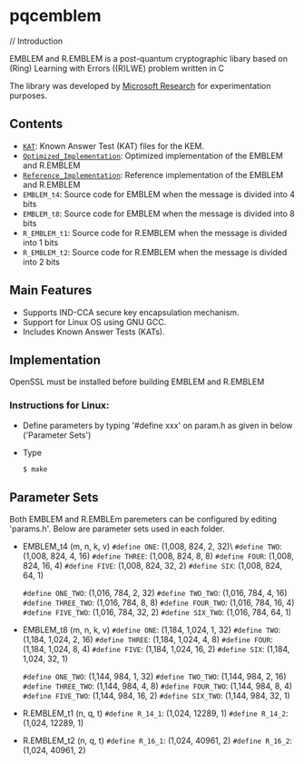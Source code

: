 # pqcemblem



// Introduction

EMBLEM and R.EMBLEM is a post-quantum cryptographic libary based on (Ring) Learning with Errors ((R)LWE) problem written in C

The library was developed by [Microsoft Research](http://research.microsoft.com/) for experimentation purposes.

## Contents

* [`KAT`](KAT/): Known Answer Test (KAT) files for the KEM.
* [`Optimized_Implementation`](Optimized_Implementation/): Optimized implementation of the EMBLEM and R.EMBLEM
* [`Reference_Implementation`](Reference_Implementation/): Reference implementation of the EMBLEM and R.EMBLEM
* `EMBLEM_t4`: Source code for EMBLEM when the message is divided into 4 bits
* `EMBLEM_t8`: Source code for EMBLEM when the message is divided into 8 bits
* `R_EMBLEM_t1`: Source code for R.EMBLEM when the message is divided into 1 bits
* `R_EMBLEM_t2`: Source code for R.EMBLEM when the message is divided into 2 bits


## Main Features

- Supports IND-CCA secure key encapsulation mechanism.
- Support for Linux OS using GNU GCC.     
- Includes Known Answer Tests (KATs).



## Implementation

OpenSSL must be installed before building EMBLEM and R.EMBLEM

### Instructions for Linux:

- Define parameters by typing '#define xxx' on param.h as given in below ('Parameter Sets')
- Type 

  ```sh
  $ make
  ```

## Parameter Sets
Both EMBLEM and R.EMBLEm paremeters can be configured by editing 'params.h'.
Below are parameter sets used in each folder.

* EMBLEM_t4 (m, n, k, v)
  `#define ONE`: (1,008, 824, 2, 32)\\
  `#define TWO`: (1,008, 824, 4, 16)
  `#define THREE`: (1,008, 824, 8, 8)
  `#define FOUR`: (1,008, 824, 16, 4)
  `#define FIVE`: (1,008, 824, 32, 2)
  `#define SIX`: (1,008, 824, 64, 1)

  `#define ONE_TWO`: (1,016, 784, 2, 32)
  `#define TWO_TWO`: (1,016, 784, 4, 16)
  `#define THREE_TWO`: (1,016, 784, 8, 8)
  `#define FOUR_TWO`: (1,016, 784, 16, 4)
  `#define FIVE_TWO`: (1,016, 784, 32, 2)
  `#define SIX_TWO`: (1,016, 784, 64, 1)
  
* EMBLEM_t8 (m, n, k, v)
  `#define ONE`: (1,184, 1,024, 1, 32)
  `#define TWO`: (1,184, 1,024, 2, 16)
  `#define THREE`: (1,184, 1,024, 4, 8)
  `#define FOUR`: (1,184, 1,024, 8, 4)
  `#define FIVE`: (1,184, 1,024, 16, 2)
  `#define SIX`: (1,184, 1,024, 32, 1)

  `#define ONE_TWO`: (1,144, 984, 1, 32)
  `#define TWO_TWO`: (1,144, 984, 2, 16)
  `#define THREE_TWO`: (1,144, 984, 4, 8)
  `#define FOUR_TWO`: (1,144, 984, 8, 4)
  `#define FIVE_TWO`: (1,144, 984, 16, 2)
  `#define SIX_TWO`: (1,144, 984, 32, 1)

* R.EMBLEM_t1 (n, q, t)
  `#define R_14_1`: (1,024, 12289, 1)
  `#define R_14_2`: (1,024, 12289, 1)

* R.EMBLEM_t2 (n, q, t)
  `#define R_16_1`: (1,024, 40961, 2)
  `#define R_16_2`: (1,024, 40961, 2)






